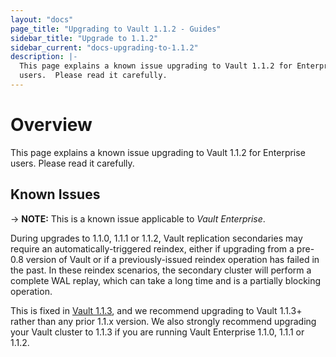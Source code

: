 ```yaml
---
layout: "docs"
page_title: "Upgrading to Vault 1.1.2 - Guides"
sidebar_title: "Upgrade to 1.1.2"
sidebar_current: "docs-upgrading-to-1.1.2"
description: |-
  This page explains a known issue upgrading to Vault 1.1.2 for Enterprise
  users.  Please read it carefully.
---
```


# Overview

This page explains a known issue upgrading to Vault 1.1.2 for Enterprise users.
Please read it carefully.

## Known Issues

-> **NOTE:** This is a known issue applicable to _Vault Enterprise_.

During upgrades to 1.1.0, 1.1.1 or 1.1.2, Vault replication secondaries may
require an automatically-triggered reindex, either if upgrading from a pre-0.8
version of Vault or if a previously-issued reindex operation has failed in the
past. In these reindex scenarios, the secondary cluster will perform a complete
WAL replay, which can take a long time and is a partially blocking operation.

This is fixed in [Vault
1.1.3](https://github.com/abhishekpadadale/vault/blob/master/CHANGELOG.md#113-june-5th-2019),
and we recommend upgrading to Vault 1.1.3+ rather than any prior 1.1.x version.
We also strongly recommend upgrading your Vault cluster to 1.1.3 if you are
running Vault Enterprise 1.1.0, 1.1.1 or 1.1.2.
